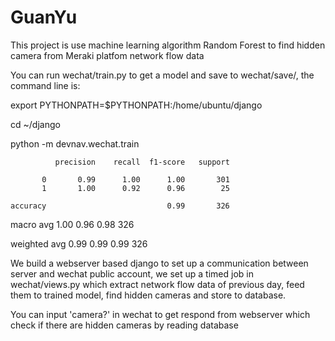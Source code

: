 # GuanYu
This project is use machine learning algorithm Random Forest to find hidden camera from Meraki platfom network flow data

You can run wechat/train.py to get a model and save to wechat/save/, the command line is:

export PYTHONPATH=$PYTHONPATH:/home/ubuntu/django

cd ~/django

python -m devnav.wechat.train

              precision    recall  f1-score   support

           0       0.99      1.00      1.00       301
           1       1.00      0.92      0.96        25

    accuracy                           0.99       326
    
   macro avg       1.00      0.96      0.98       326
   
weighted avg       0.99      0.99      0.99       326



We build a webserver based django to set up a communication between server and wechat public account, we set up a timed job 
in wechat/views.py which extract network flow data of previous day, feed them to trained model, find hidden cameras and store 
to database.

You can input 'camera?' in wechat to get respond from webserver which check if there are hidden cameras by reading database
